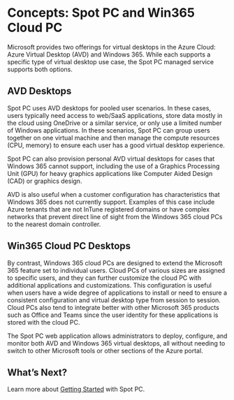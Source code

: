 <meta name="robots" content="noindex">

# Concepts: Spot PC and Win365 Cloud PC
Microsoft provides two offerings for virtual desktops in the Azure Cloud: Azure Virtual Desktop (AVD) and Windows 365.  While each supports a specific type of virtual desktop use case, the Spot PC managed service supports both options.

## AVD Desktops
Spot PC uses AVD desktops for pooled user scenarios. In these cases, users typically need access to web/SaaS applications, store data mostly in the cloud using OneDrive or a similar service, or only use a limited number of Windows applications. In these scenarios, Spot PC can group users together on one virtual machine and then manage the compute resources (CPU, memory) to ensure each user has a good virtual desktop experience.   

Spot PC can also provision personal AVD virtual desktops for cases that Windows 365 cannot support, including the use of a Graphics Processing Unit (GPU) for heavy graphics applications like Computer Aided Design (CAD) or graphics design.   

AVD is also useful when a customer configuration has characteristics that Windows 365 does not currently support. Examples of this case include Azure tenants that are not InTune registered domains or have complex networks that prevent direct line of sight from the Windows 365 cloud PCs to the nearest domain controller.

## Win365 Cloud PC Desktops
By contrast, Windows 365 cloud PCs are designed to extend the Microsoft 365 feature set to individual users. Cloud PCs of various sizes are assigned to specific users, and they can further customize the cloud PC with additional applications and customizations. This configuration is useful when users have a wide degree of applications to install or need to ensure a consistent configuration and virtual desktop type from session to session.  Cloud PCs also tend to integrate better with other Microsoft 365 products such as Office and Teams since the user identity for these applications is stored with the cloud PC.

The Spot PC web application allows administrators to deploy, configure, and monitor both AVD and Windows 365 virtual desktops, all without needing to switch to other Microsoft tools or other sections of the Azure portal.

## What’s Next?

Learn more about [Getting Started](spot-pc/getting-started/) with Spot PC.
